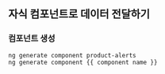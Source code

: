 ## 자식 컴포넌트로 데이터 전달하기

### 컴포넌트 생성

```
ng generate component product-alerts
ng generate component {{ component name }}
```
